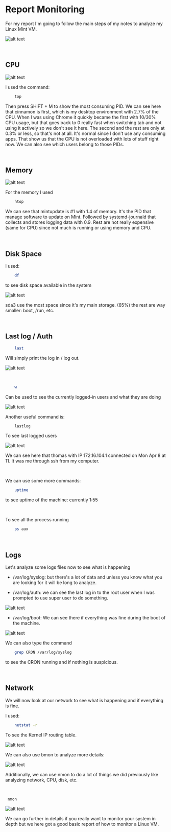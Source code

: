 # Report Monitoring

For my report I'm going to follow the main steps of my notes to analyze my Linux Mint VM.

![alt text](assets/mint.png)

<br>

## CPU

![alt text](assets/CPU.png)

I used the command:

```bash
    top
```

Then press SHIFT + M to show the most consuming PID.
We can see here that cinnamon is first, which is my desktop environment with 2.7% of the CPU.
When I was using Chrome it quickly became the first with 10/30% CPU usage, but that goes back to 0 really fast when switching tab and not using it actively so we don't see it here.
The second and the rest are only at 0.3% or less, so that's not at all. It's normal since I don't use any consuming apps. That show us that the CPU is not overloaded with lots of stuff right now.
We can also see which users belong to those PIDs.

<br>

## Memory

![alt text](assets/MEM.png)

For the memory I used

```bash
    htop
```

We can see that mintupdate is #1 with 1.4 of memory. It's the PID that manage software to update on Mint. Followed by systemd-journald that collects and stores logging data with 0.9. Rest are not really expensive (same for CPU) since not much is running or using memory and CPU.

<br>

## Disk Space

I used:

```bash
    df
```

to see disk space available in the system

![alt text](assets/disk.png)

sda3 use the most space since it's my main storage. (65%) the rest are way smaller: boot, /run, etc.

<br>

## Last log / Auth

```bash
    last
```

Will simply print the log in / log out.

![alt text](assets/last.png)

<br>

```bash
    w
```

Can be used to see the currently logged-in users and what they are doing

![alt text](assets/w.png)

Another useful command is:

```bash
    lastlog
```

To see last logged users

![alt text](assets/lastlog.png)

We can see here that thomas with IP 172.16.104.1 connected on Mon Apr 8 at 11. It was me through ssh from my computer.

<br>

We can use some more commands:

```bash
    uptime
```

to see uptime of the machine: currently 1:55

<br>

To see all the process running

```bash
    ps aux
```
<br>

## Logs

Let's analyze some logs files now to see what is happening

- /var/log/syslog: but there's a lot of data and unless you know what you are looking for it will be long to analyze.

- /var/log/auth: we can see the last log in to the root user when I was prompted to use super user to do something.

![alt text](assets/auth.png)

- /var/log/boot: We can see there if everything was fine during the boot of the machine.

![alt text](assets/boot.png)

We can also type the command

```bash
    grep CRON /var/log/syslog
```

to see the CRON running and if nothing is suspicious.

<br>

## Network

We will now look at our network to see what is happening and if everything is fine.


I used:

```bash
    netstat -r
```

To see the Kernel IP routing table.

![alt text](assets/network.png)

We can also use bmon to analyze more details:

![alt text](assets/bmon.png)

Additionally, we can use nmon to do a lot of things we did previously like analyzing network, CPU, disk, etc.

<br>

```bash
 nmon
```

![alt text](assets/nmon.png)

We can go further in details if you really want to monitor your system in depth but we here got a good basic report of how to monitor a Linux VM.
